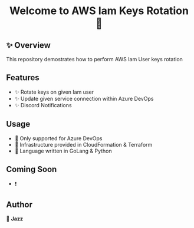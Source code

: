 <h1 align="center">Welcome to AWS Iam Keys Rotation 👋</h1>

## ✨ Overview

This repository demostrates how to perform AWS Iam User keys rotation

## Features

- ✨ Rotate keys on given Iam user
- ✨ Update given service connection within Azure DevOps
- ✨ Discord Notifications

## Usage

- 🚀 Only supported for Azure DevOps
- 🚀 Infrastructure provided in CloudFormation & Terraform
- 🚀 Language written in GoLang & Python

## Coming Soon
- ❗️ 

## Author

👤 **Jazz**